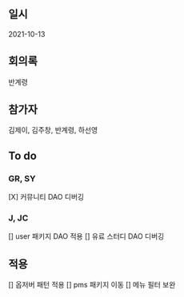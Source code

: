 ## 일시

2021-10-13

## 회의록

반계령

## 참가자

김제이, 김주창, 반계령, 하선영

## To do

### GR, SY

[X] 커뮤니티 DAO 디버깅

### J, JC

[] user 패키지 DAO 적용
[] 유료 스터디 DAO 디버깅

## 적용

[] 옵저버 패턴 적용
[] pms 패키지 이동
[] 메뉴 필터 보완
